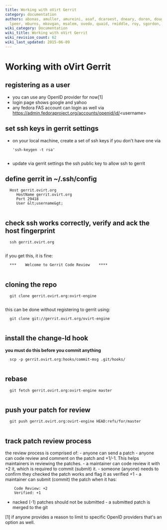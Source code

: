 ```yaml
---
title: Working with oVirt Gerrit
category: documentation
authors: abonas, amuller, amureini, asaf, dcaroest, dneary, doron, dougsland, iheim,
  lpeer, mburns, mkovgan, msalem, ovedo, quaid, rmiddle, roy, sgordon, vered
wiki_category: Documentation
wiki_title: Working with oVirt Gerrit
wiki_revision_count: 62
wiki_last_updated: 2015-06-09
---
```


# Working with oVirt Gerrit

## registering as a user

* you can use any OpenID provider for now[1]
* login page shows google and yahoo
* any fedora FAS account can login as well via
<https://admin.fedoraproject.org/accounts/openid/id/>&lt;username&gt;

## set ssh keys in gerrit settings

* on your local machine, create a set of ssh keys if you don't have one via

      'ssh-keygen -t rsa'
       

* update via gerrit settings the ssh public key to allow ssh to gerrit

## define gerrit in ~/.ssh/config

      Host gerrit.ovirt.org
         HostName gerrit.ovirt.org
         Port 29418
         User &lt;username&gt;
       

## check ssh works correctly, verify and ack the host fingerprint

      ssh gerrit.ovirt.org
       

if you get this, it is fine:

      ***    Welcome to Gerrit Code Review    ****
       

## cloning the repo

      git clone gerrit.ovirt.org:ovirt-engine
       

this can be done without registering to gerrit using:

      git clone git://gerrit.ovirt.org/ovirt-engine
       

## install the change-Id hook

**you must do this before you commit anything**

      scp -p gerrit.ovirt.org:hooks/commit-msg .git/hooks/
       

## rebase

      git fetch gerrit.ovirt.org:ovirt-engine master
       

## push your patch for review

      git push gerrit.ovirt.org:ovirt-engine HEAD:refs/for/master
       

## track patch review process

the review process is comprised of: - anyone can send a patch - anyone can code review and comment on the patch and +1/-1. This helps maintainers in reviewing the patches. - a maintainer can code review it with +2 it, which is required to commit (submit) it. - someone (anyone) needs to confirm they checked the patch works and flag it as verified +1 - a maintainer can submit (commit) the patch when it has:

        Code Review: +2
        Verified: +1

* nacked (-1) patches should not be submitted - a submitted patch is merged to the git

[1] if anyone provides a reason to limit to specific OpenID providers that's an option as well.
